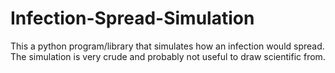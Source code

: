 # Infection-Spread-Simulation
This a python program/library that simulates how an infection would spread. The simulation is very crude and probably not useful to draw scientific from.
